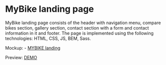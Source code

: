 # MyBike landing page

MyBike landing page consists of the header with navigation menu, compare bikes section, gallery section, contact section with a form and contact information in it and footer. The page is implemented using the following technologies: HTML, CSS, JS, BEM, Sass.

 Mockup: - [MYBIKE landing](https://www.figma.com/file/NZQAIydtHo5QkINyGLHNcq/BIKE-New-Version?node-id=0%3A1)

 Preview: [DEMO](https://kbekher.github.io/layout_miami/)

